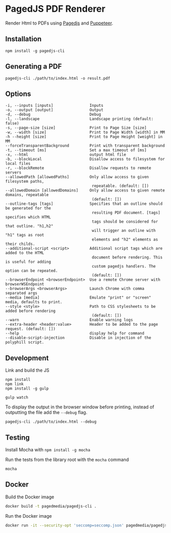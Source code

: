 # PagedJS PDF Renderer

Render Html to PDFs using [Pagedjs](https://gitlab.pagedmedia.org/polyfills/pagedjs) and [Puppeteer](https://github.com/GoogleChrome/puppeteer).

## Installation

```
npm install -g pagedjs-cli
```

## Generating a PDF

```
pagedjs-cli ./path/to/index.html -o result.pdf
```

## Options

```
-i, --inputs [inputs]                Inputs
-o, --output [output]                Output
-d, --debug                          Debug
-l, --landscape                      Landscape printing (default: false)
-s, --page-size [size]               Print to Page Size [size]
-w, --width [size]                   Print to Page Width [width] in MM
-h --height [size]                   Print to Page Height [weight] in MM
--forceTransparentBackground         Print with transparent background
-t, --timeout [ms]                   Set a max timeout of [ms]
-x, --html                           output html file
-b, --blockLocal                     Disallow access to filesystem for local files
-r, --blockRemote                    Disallow requests to remote servers
--allowedPath [allowedPaths]         Only allow access to given filesystem paths,
                                      repeatable. (default: [])
--allowedDomain [allowedDomains]     Only allow access to given remote domains, repeatable
                                      (default: [])
--outline-tags [tags]                Specifies that an outline should be generated for the
                                      resulting PDF document. [tags] specifies which HTML
                                      tags should be considered for that outline. "h1,h2"
                                      will trigger an outline with "h1" tags as root
                                      elements and "h2" elements as their childs.
--additional-script <script>         Additional script tags which are added to the HTML
                                      document before rendering. This is useful for adding
                                      custom pagedjs handlers. The option can be repeated.
                                      (default: [])
--browserEndpoint <browserEndpoint>  Use a remote Chrome server with browserWSEndpoint
--browserArgs <browserArgs>          Launch Chrome with comma separated args
--media [media]                      Emulate "print" or "screen" media, defaults to print.
--style <style>                      Path to CSS stylesheets to be added before rendering
                                      (default: [])
--warn                               Enable warning logs
--extra-header <header:value>        Header to be added to the page request. (default: [])
--help                               display help for command
--disable-script-injection           Disable in injection of the polyphill script.
```

## Development
Link and build the JS
```
npm install
npm link
npm install -g gulp

gulp watch
```

To display the output in the browser window before printing,
instead of outputting the file add the `--debug` flag.

```
pagedjs-cli ./path/to/index.html --debug
```

## Testing

Install Mocha with `npm install -g mocha`

Run the tests from the library root with the `mocha` command
```
mocha
```

## Docker

Build the Docker image

```bash
docker build -t pagedmedia/pagedjs-cli .
```

Run the Docker image

```bash
docker run -it --security-opt 'seccomp=seccomp.json' pagedmedia/pagedjs-cli bash
```
